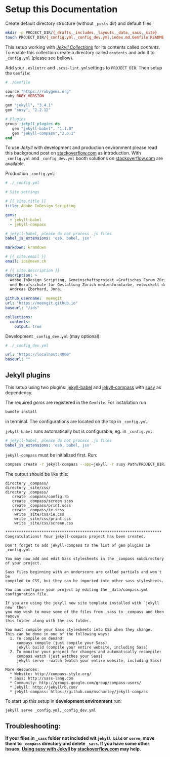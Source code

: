 # Setup this Documentation

Create default directory structure (without `_posts` dir) and default files:
```bash
mkdir -p PROJECT_DIR/{_drafts,_includes,_layouts,_data,_sass,_site}
touch PROJECT_DIR/{_config.yml,_config_dev.yml,index.md,Gemfile,README.md}
```

This setup working with [*Jekyll Collections*][6] for its contents called *contents*. To enable this collection create a directory called `contents` and add it to `_config.yml` (please see bellow).

Add your `.eslintrc` and `.scss-lint.yml`settings to `PROJECT_DIR`. Then setup the `Gemfile`:
```ruby 
# ./Gemfile

source "https://rubygems.org"
ruby RUBY_VERSION

gem "jekyll", "3.4.1"
gem "susy", "2.2.12"

# Plugins
group :jekyll_plugins do
   gem "jekyll-babel", "1.1.0"
   gem "jekyll-compass","2.0.1"
end
```

To use *Jekyll* with development and production environment please read this background post on [stackoverflow.com][1] as introduction. With `_config.yml` and `_config_dev.yml` booth solutions on [stackoverflow.com][1] are available.

Production `_config.yml`: 
```yaml
# ./_config.yml

# Site settings

# {{ site.title }}
title: Adobe InDesign Scripting 

gems:
  - jekyll-babel
  - jekyll-compass

# jekyll-babel, please do not process .js files
babel_js_extensions: 'es6, babel, jsx'

markdown: kramdown

# {{ site.email }}
email: ids@meen.ch

# {{ site.description }}
description: > 
  Adobe InDesign Scripting, Gemeinschaftsprojekt «Grafisches Forum Zürich» 
  und Berufsschule für Gestaltung Zürich medienformfarbe, entwickelt durch
  Andreas Eberhard, Jona.

github_username:  meengit
url: "https://meengit.github.io"
baseurl: "/ids"

collections:
  contents:
    output: true
```

Development `_config_dev.yml` (may optional):
```yaml
# ./_config_dev.yml

url: "https://localhost:4000"
baseurl: ""
```

## Jekyll plugins

This setup using two plugins: [jekyll-babel][2] and [jekyll-compass][3] with [susy][4] as dependency.

The required *gems* are registered in the `Gemfile`. For installation run
```bash
bundle install 
```

in terminal. The configurations are located on the top in `_config.yml`.

`jekyll-babel` runs automatically but is configurable, eg. in `_config.yml`:
```yaml
# jekyll-babel, please do not process .js files
babel_js_extensions: 'es6, babel, jsx'
```

`jekyll-compass` must be initialized first. Run:
```bash
compass create -r jekyll-compass --app=jekyll -r susy Path/PROJECT_DIR/
```

The output should be like this:
```text
directory _compass/
directory _site/css/
directory .compass/
   create .compass/config.rb
   create _compass/screen.scss
   create _compass/print.scss
   create _compass/ie.scss
    write _site/css/ie.css
    write _site/css/print.css
    write _site/css/screen.css

*********************************************************************
Congratulations! Your jekyll-compass project has been created.

Don't forget to add jekyll-compass to the list of gem plugins in _config.yml.

You may now add and edit Sass stylesheets in the _compass subdirectory of your project.

Sass files beginning with an underscore are called partials and won't be
compiled to CSS, but they can be imported into other sass stylesheets.

You can configure your project by editing the _data/compass.yml configuration file.

If you are using the jekyll new site template installed with `jekyll new` then
you may wish to move some of the files from _sass to _compass and then remove
this folder along with the css folder.

You must compile your Sass stylesheets into CSS when they change.
This can be done in one of the following ways:
  1. To compile on demand:
     compass compile (just compile your Sass)
     jekyll build (compile your entire website, including Sass)
  2. To monitor your project for changes and automatically recompile:
     compass watch (just watches your Sass)
     jekyll serve --watch (watch your entire website, including Sass)

More Resources:
  * Website: http://compass-style.org/
  * Sass: http://sass-lang.com
  * Community: http://groups.google.com/group/compass-users/
  * Jekyll: http://jekyllrb.com/
  * jekyll-compass: https://github.com/mscharley/jekyll-compass
```

To start up this setup in **development environment** run:
```bash
jekyll serve _config.yml,_config_dev.yml
```

## Troubleshooting:

**If your files in `_sass` folder not included wit `jekyll bild` or `serve`, move them to `_compass` directory and delete `_sass`. If you have some other issues, [Using susy with Jekyll][5] by [stackoverflow.com][5] may help.**




[6]:https://jekyllrb.com/docs/collections/
[5]:http://stackoverflow.com/questions/25526756/using-susy-with-jekyll
[4]:http://susydocs.oddbird.net/en/latest/
[3]:https://github.com/chikamichi/jekyll-compass
[2]:https://github.com/babel/jekyll-babel
[1]:http://stackoverflow.com/questions/27386169/change-site-url-to-localhost-during-jekyll-local-development


